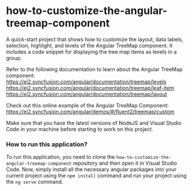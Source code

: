 # how-to-customize-the-angular-treemap-component
A quick-start project that shows how to customize the layout, data labels, selection, highlight, and levels of the Angular TreeMap component. It includes a code snippet for displaying the tree map items as levels in a group. 
 
Refer to the following documentation to learn about the Angular TreeMap component: 
https://ej2.syncfusion.com/angular/documentation/treemap/levels
https://ej2.syncfusion.com/angular/documentation/treemap/leaf-item
https://ej2.syncfusion.com/angular/documentation/treemap/layout

Check out this online example of the Angular TreeMap Component:
https://ej2.syncfusion.com/angular/demos/#/fluent2/treemap/custom

Make sure that you have the latest versions of NodeJS and Visual Studio Code in your machine before starting to work on this project.

### How to run this application?
To run this application, you need to clone the `how-to-customize-the-angular-treemap-component` repository and then open it in Visual Studio Code. Now, simply install all the necessary angular packages into your current project using the `npm install` command and run your project using the `ng serve` command.
